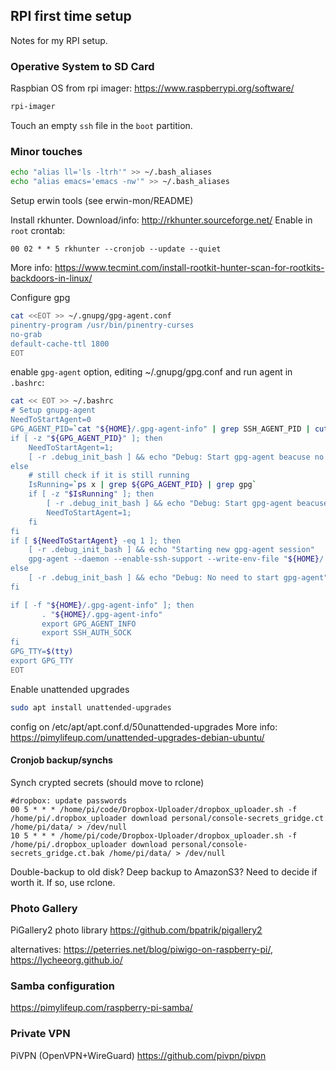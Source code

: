 ## RPI first time setup
Notes for my RPI setup.

### Operative System to SD Card
Raspbian OS from rpi imager:
https://www.raspberrypi.org/software/
```bash
rpi-imager
```
Touch an empty `ssh` file in the `boot` partition.

### Minor touches
```bash
echo "alias ll='ls -ltrh'" >> ~/.bash_aliases
echo "alias emacs='emacs -nw'" >> ~/.bash_aliases
```

Setup erwin tools (see erwin-mon/README)

Install rkhunter. Download/info: http://rkhunter.sourceforge.net/
Enable in `root` crontab:
```
00 02 * * 5 rkhunter --cronjob --update --quiet
```
More info: https://www.tecmint.com/install-rootkit-hunter-scan-for-rootkits-backdoors-in-linux/

Configure gpg
```bash
cat <<EOT >> ~/.gnupg/gpg-agent.conf
pinentry-program /usr/bin/pinentry-curses
no-grab
default-cache-ttl 1800
EOT
```
enable `gpg-agent` option, editing ~/.gnupg/gpg.conf
and run agent in `.bashrc`:
```bash
cat << EOT >> ~/.bashrc
# Setup gnupg-agent
NeedToStartAgent=0
GPG_AGENT_PID=`cat "${HOME}/.gpg-agent-info" | grep SSH_AGENT_PID | cut -d'=' -f 2`
if [ -z "${GPG_AGENT_PID}" ]; then
    NeedToStartAgent=1; 
    [ -r .debug_init_bash ] && echo "Debug: Start gpg-agent beacuse no info file: ${HOME}/.gpg-agent-info"
else
    # still check if it is still running
    IsRunning=`ps x | grep ${GPG_AGENT_PID} | grep gpg`
    if [ -z "$IsRunning" ]; then
        [ -r .debug_init_bash ] && echo "Debug: Start gpg-agent beacuse not really running"
        NeedToStartAgent=1;
    fi
fi
if [ ${NeedToStartAgent} -eq 1 ]; then
    [ -r .debug_init_bash ] && echo "Starting new gpg-agent session"
    gpg-agent --daemon --enable-ssh-support --write-env-file "${HOME}/.gpg-agent-info"
else 
    [ -r .debug_init_bash ] && echo "Debug: No need to start gpg-agent"
fi

if [ -f "${HOME}/.gpg-agent-info" ]; then
       . "${HOME}/.gpg-agent-info"
       export GPG_AGENT_INFO
       export SSH_AUTH_SOCK
fi
GPG_TTY=$(tty)
export GPG_TTY
EOT
```

Enable unattended upgrades
```bash
sudo apt install unattended-upgrades
```
config on /etc/apt/apt.conf.d/50unattended-upgrades
More info: https://pimylifeup.com/unattended-upgrades-debian-ubuntu/

#### Cronjob backup/synchs
Synch crypted secrets (should move to rclone)
```
#dropbox: update passwords
00 5 * * * /home/pi/code/Dropbox-Uploader/dropbox_uploader.sh -f /home/pi/.dropbox_uploader download personal/console-secrets_gridge.ct /home/pi/data/ > /dev/null
10 5 * * * /home/pi/code/Dropbox-Uploader/dropbox_uploader.sh -f /home/pi/.dropbox_uploader download personal/console-secrets_gridge.ct.bak /home/pi/data/ > /dev/null
```

Double-backup to old disk?
Deep backup to AmazonS3?
 Need to decide if worth it. If so, use rclone.


### Photo Gallery
PiGallery2 photo library
https://github.com/bpatrik/pigallery2

alternatives: https://peterries.net/blog/piwigo-on-raspberry-pi/, https://lycheeorg.github.io/

### Samba configuration
https://pimylifeup.com/raspberry-pi-samba/

### Private VPN
PiVPN (OpenVPN+WireGuard)
https://github.com/pivpn/pivpn

